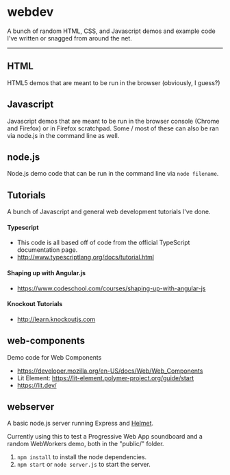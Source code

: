 # webdev
A bunch of random HTML, CSS, and Javascript demos and example code I've written or snagged from around the net.

***

## HTML
HTML5 demos that are meant to be run in the browser (obviously, I guess?)

## Javascript
Javascript demos that are meant to be run in the browser console (Chrome and Firefox) or in Firefox scratchpad. Some / most of these can also be ran via node.js in the command line as well.

## node.js
Node.js demo code that can be run in the command line via `node filename`.

## Tutorials
A bunch of Javascript and general web development tutorials I've done.

#### Typescript
- This code is all based off of code from the official TypeScript documentation page.
- http://www.typescriptlang.org/docs/tutorial.html

#### Shaping up with Angular.js
- https://www.codeschool.com/courses/shaping-up-with-angular-js

#### Knockout Tutorials
- http://learn.knockoutjs.com

## web-components
Demo code for Web Components
- https://developer.mozilla.org/en-US/docs/Web/Web_Components
- Lit Element: https://lit-element.polymer-project.org/guide/start
- https://lit.dev/

## webserver
A basic node.js server running Express and [Helmet](https://github.com/helmetjs/helmet).

Currently using this to test a Progressive Web App soundboard and a random WebWorkers demo, both in the "public/" folder.

1. `npm install` to install the node dependencies.
2. `npm start` or `node server.js` to start the server.
